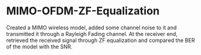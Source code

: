 # MIMO-OFDM-ZF-Equalization
Created a MIMO wireless model, added some channel noise to it and transmitted it through a Rayleigh Fading channel. At the receiver end, retrieved the received signal through ZF equalization and compared the BER of the model with the SNR. 
